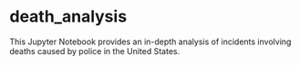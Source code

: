# death_analysis
This Jupyter Notebook provides an in-depth analysis of incidents involving deaths caused by police in the United States.
